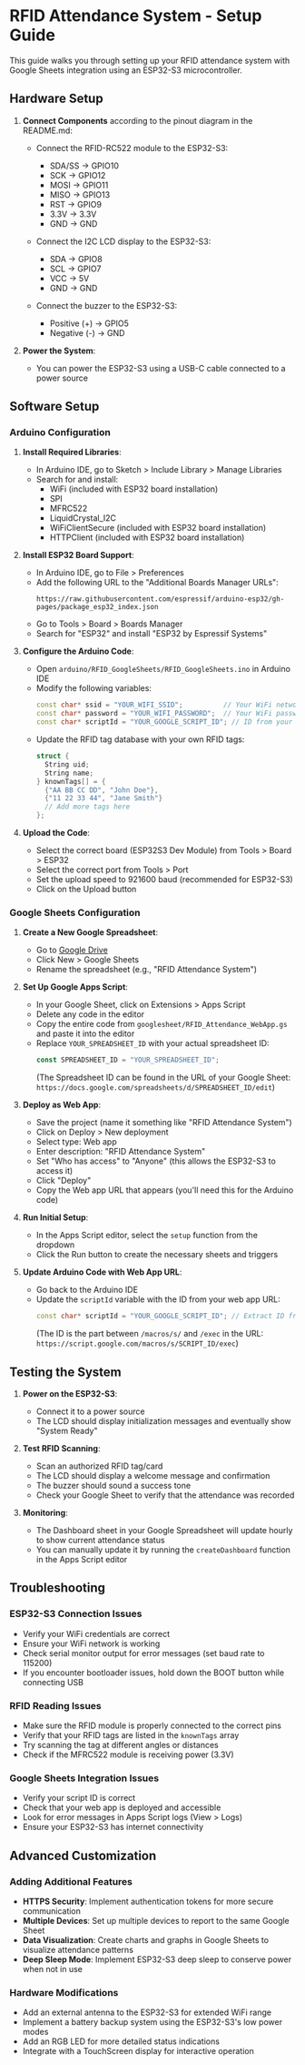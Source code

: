 # RFID Attendance System - Setup Guide

This guide walks you through setting up your RFID attendance system with Google Sheets integration using an ESP32-S3 microcontroller.

## Hardware Setup

1. **Connect Components** according to the pinout diagram in the README.md:

   - Connect the RFID-RC522 module to the ESP32-S3:

     - SDA/SS → GPIO10
     - SCK → GPIO12
     - MOSI → GPIO11
     - MISO → GPIO13
     - RST → GPIO9
     - 3.3V → 3.3V
     - GND → GND

   - Connect the I2C LCD display to the ESP32-S3:

     - SDA → GPIO8
     - SCL → GPIO7
     - VCC → 5V
     - GND → GND

   - Connect the buzzer to the ESP32-S3:
     - Positive (+) → GPIO5
     - Negative (-) → GND

2. **Power the System**:
   - You can power the ESP32-S3 using a USB-C cable connected to a power source

## Software Setup

### Arduino Configuration

1. **Install Required Libraries**:

   - In Arduino IDE, go to Sketch > Include Library > Manage Libraries
   - Search for and install:
     - WiFi (included with ESP32 board installation)
     - SPI
     - MFRC522
     - LiquidCrystal_I2C
     - WiFiClientSecure (included with ESP32 board installation)
     - HTTPClient (included with ESP32 board installation)

2. **Install ESP32 Board Support**:

   - In Arduino IDE, go to File > Preferences
   - Add the following URL to the "Additional Boards Manager URLs":
     ```
     https://raw.githubusercontent.com/espressif/arduino-esp32/gh-pages/package_esp32_index.json
     ```
   - Go to Tools > Board > Boards Manager
   - Search for "ESP32" and install "ESP32 by Espressif Systems"

3. **Configure the Arduino Code**:

   - Open `arduino/RFID_GoogleSheets/RFID_GoogleSheets.ino` in Arduino IDE
   - Modify the following variables:
     ```cpp
     const char* ssid = "YOUR_WIFI_SSID";          // Your WiFi network name
     const char* password = "YOUR_WIFI_PASSWORD";  // Your WiFi password
     const char* scriptId = "YOUR_GOOGLE_SCRIPT_ID"; // ID from your deployed Google Apps Script
     ```
   - Update the RFID tag database with your own RFID tags:
     ```cpp
     struct {
       String uid;
       String name;
     } knownTags[] = {
       {"AA BB CC DD", "John Doe"},
       {"11 22 33 44", "Jane Smith"}
       // Add more tags here
     };
     ```

4. **Upload the Code**:
   - Select the correct board (ESP32S3 Dev Module) from Tools > Board > ESP32
   - Select the correct port from Tools > Port
   - Set the upload speed to 921600 baud (recommended for ESP32-S3)
   - Click on the Upload button

### Google Sheets Configuration

1. **Create a New Google Spreadsheet**:

   - Go to [Google Drive](https://drive.google.com)
   - Click New > Google Sheets
   - Rename the spreadsheet (e.g., "RFID Attendance System")

2. **Set Up Google Apps Script**:

   - In your Google Sheet, click on Extensions > Apps Script
   - Delete any code in the editor
   - Copy the entire code from `googlesheet/RFID_Attendance_WebApp.gs` and paste it into the editor
   - Replace `YOUR_SPREADSHEET_ID` with your actual spreadsheet ID:
     ```javascript
     const SPREADSHEET_ID = "YOUR_SPREADSHEET_ID";
     ```
     (The Spreadsheet ID can be found in the URL of your Google Sheet: `https://docs.google.com/spreadsheets/d/SPREADSHEET_ID/edit`)

3. **Deploy as Web App**:

   - Save the project (name it something like "RFID Attendance System")
   - Click on Deploy > New deployment
   - Select type: Web app
   - Enter description: "RFID Attendance System"
   - Set "Who has access" to "Anyone" (this allows the ESP32-S3 to access it)
   - Click "Deploy"
   - Copy the Web app URL that appears (you'll need this for the Arduino code)

4. **Run Initial Setup**:

   - In the Apps Script editor, select the `setup` function from the dropdown
   - Click the Run button to create the necessary sheets and triggers

5. **Update Arduino Code with Web App URL**:
   - Go back to the Arduino IDE
   - Update the `scriptId` variable with the ID from your web app URL:
     ```cpp
     const char* scriptId = "YOUR_GOOGLE_SCRIPT_ID"; // Extract ID from the URL
     ```
     (The ID is the part between `/macros/s/` and `/exec` in the URL: `https://script.google.com/macros/s/SCRIPT_ID/exec`)

## Testing the System

1. **Power on the ESP32-S3**:

   - Connect it to a power source
   - The LCD should display initialization messages and eventually show "System Ready"

2. **Test RFID Scanning**:

   - Scan an authorized RFID tag/card
   - The LCD should display a welcome message and confirmation
   - The buzzer should sound a success tone
   - Check your Google Sheet to verify that the attendance was recorded

3. **Monitoring**:
   - The Dashboard sheet in your Google Spreadsheet will update hourly to show current attendance status
   - You can manually update it by running the `createDashboard` function in the Apps Script editor

## Troubleshooting

### ESP32-S3 Connection Issues

- Verify your WiFi credentials are correct
- Ensure your WiFi network is working
- Check serial monitor output for error messages (set baud rate to 115200)
- If you encounter bootloader issues, hold down the BOOT button while connecting USB

### RFID Reading Issues

- Make sure the RFID module is properly connected to the correct pins
- Verify that your RFID tags are listed in the `knownTags` array
- Try scanning the tag at different angles or distances
- Check if the MFRC522 module is receiving power (3.3V)

### Google Sheets Integration Issues

- Verify your script ID is correct
- Check that your web app is deployed and accessible
- Look for error messages in Apps Script logs (View > Logs)
- Ensure your ESP32-S3 has internet connectivity

## Advanced Customization

### Adding Additional Features

- **HTTPS Security**: Implement authentication tokens for more secure communication
- **Multiple Devices**: Set up multiple devices to report to the same Google Sheet
- **Data Visualization**: Create charts and graphs in Google Sheets to visualize attendance patterns
- **Deep Sleep Mode**: Implement ESP32-S3 deep sleep to conserve power when not in use

### Hardware Modifications

- Add an external antenna to the ESP32-S3 for extended WiFi range
- Implement a battery backup system using the ESP32-S3's low power modes
- Add an RGB LED for more detailed status indications
- Integrate with a TouchScreen display for interactive operation
